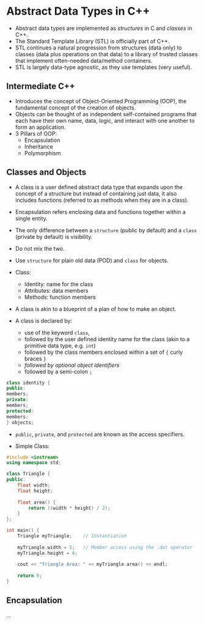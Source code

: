 # Abstract Data Types in C++

* Abstract data types are implemented as _structures_ in C and _classes_ in C++.
* The Standard Template Library (STL) is officially part of C++.
* STL continues a natural progression from structures (data only) to classes (data plus operations on that data) to a
  library of trusted classes that implement often-needed data/method containers.
* STL is largely data-type agnostic, as they use templates (very useful).

## Intermediate C++

* Introduces the concept of Object-Oriented Programming (OOP), the fundamental concept of the creation of objects.
* Objects can be thought of as independent self-contained programs that each have their own name, data, logic, and
  interact with one another to form an application.
* 3 Pillars of OOP:
    * Encapsulation
    * Inheritance
    * Polymorphism

## Classes and Objects

* A class is a user defined abstract data type that expands upon the concept of a structure but instead of containing
  just data, it also includes functions (referred to as methods when they are in a class).
* Encapsulation refers enclosing data and functions together within a single entity.
* The only difference between a `structure` (public by default) and a `class` (private by default) is visibility.
* Do not mix the two.
* Use `structure` for plain old data (POD) and `class` for objects.

* Class:
    * Identity: name for the class
    * Attributes: data members
    * Methods: function members
* A class is akin to a blueprint of a plan of how to make an object.

* A class is declared by:
    * use of the keyword `class`,
    * followed by the user defined identity name for the class (akin to a primitive data type, e.g. `int`)
    * followed by the class members enclosed within a set of `{` curly braces `}`
    * _followed by optional object identifiers_
    * followed by a semi-colon `;`

```c++
class identity {
public:
members;
private:
members;
protected:
members;
} objects;
```

* `public`, `private`, and `protected` are known as the access specifiers.

* Simple Class:

```c++
#include <iostream>
using namespace std;

class Triangle {
public:
	float width;
	float height;
	
	float area() {
		return ((width * height) / 2); 
	}
};

int main() {
	Triangle myTriangle;    // Instantiation
	
	myTriangle.width = 5;   // Member access using the .dot operator
	myTriangle.height = 6;
	
	cout << "Triangle Area: " << myTriangle.area() << endl;
	
	return 0;
}
```


## Encapsulation

...